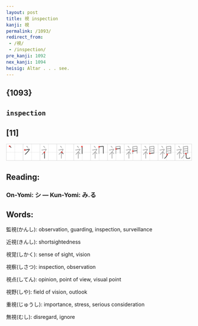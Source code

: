 ```yaml
---
layout: post
title: 視 inspection
kanji: 視
permalink: /1093/
redirect_from:
 - /視/
 - /inspection/
pre_kanji: 1092
nex_kanji: 1094
heisig: Altar . . . see.
---
```


## {1093}

## `inspection`

## [11]

<div class="stroke"><img src="../images/E8A696.png" /></div>

## Reading:

### On-Yomi: シ &mdash; Kun-Yomi: み.る

## Words:

監視(かんし): observation, guarding, inspection, surveillance

近視(きんし): shortsightedness

視覚(しかく): sense of sight, vision

視察(しさつ): inspection, observation

視点(してん): opinion, point of view, visual point

視野(しや): field of vision, outlook

重視(じゅうし): importance, stress, serious consideration

無視(むし): disregard, ignore
